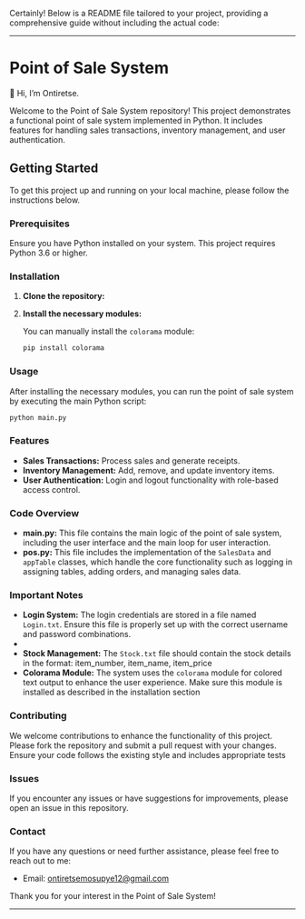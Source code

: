 
Certainly! Below is a README file tailored to your project, providing a comprehensive guide without including the actual code:

---

# Point of Sale System

👋 Hi, I’m Ontiretse.

Welcome to the Point of Sale System repository! This project demonstrates a functional point of sale system implemented in Python. It includes features for handling sales transactions, inventory management, and user authentication.

## Getting Started

To get this project up and running on your local machine, please follow the instructions below.

### Prerequisites

Ensure you have Python installed on your system. This project requires Python 3.6 or higher.

### Installation

1. **Clone the repository:**

2. **Install the necessary modules:**



   You can manually install the `colorama` module:

   ```bash
   pip install colorama
   ```

### Usage

After installing the necessary modules, you can run the point of sale system by executing the main Python script:

```bash
python main.py
```

### Features

- **Sales Transactions:** Process sales and generate receipts.
- **Inventory Management:** Add, remove, and update inventory items.
- **User Authentication:** Login and logout functionality with role-based access control.

### Code Overview

- **main.py:** This file contains the main logic of the point of sale system, including the user interface and the main loop for user interaction.
- **pos.py:** This file includes the implementation of the `SalesData` and `appTable` classes, which handle the core functionality such as logging in assigning tables, adding orders, and managing sales data.

### Important Notes

- **Login System:** The login credentials are stored in a file named `Login.txt`. Ensure this file is properly set up with the correct username and password combinations.
- 
- **Stock Management:** The `Stock.txt` file should contain the stock details in the format: item_number, item_name, item_price
- **Colorama Module:** The system uses the `colorama` module for colored text output to enhance the user experience. Make sure this module is installed as described in the installation section

### Contributing

We welcome contributions to enhance the functionality of this project. Please fork the repository and submit a pull request with your changes. Ensure your code follows the existing style and includes appropriate tests

### Issues

If you encounter any issues or have suggestions for improvements, please open an issue in this repository.



### Contact

If you have any questions or need further assistance, please feel free to reach out to me:

- Email: ontiretsemosupye12@gmail.com



Thank you for your interest in the Point of Sale System!

---
